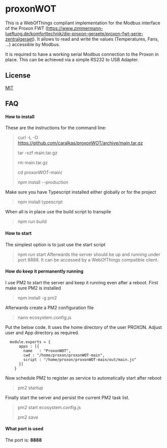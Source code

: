 # proxonWOT
This is a WebOfThings compliant implementation for the Modbus interface of the Proxon FWT (https://www.zimmermann-lueftung.de/komforttechnik/die-proxon-geraete/proxon-fwt-serie-zentralgeraet). It allows to read and write the values (Temperatures, Fans, ...) accessible by Modbus.

It is required to have a working serial Modbus connection to the Proxon in place. This can be achieved via a simple RS232 to USB Adapter.

## License

[MIT](https://choosealicense.com/licenses/mit/)


## FAQ

#### How to install
These are the instructions for the command line:
> curl -L -O https://github.com/caralkas/proxonWOT/archive/main.tar.gz
> 
> tar -xzf main.tar.gz
> 
> rm main.tar.gz
> 
> cd proxonWOT-main/
> 
> npm install --production

Make sure you have Typescript installed either globally or for the project
> npm install typescript

When all is in place use the build script to transpile
> npm run build

#### How to start
The simplest option is to just use the start script
>npm run start
Afterwards the server should be up and running under port 8888. It can be accessed by a WebOfThings compatible client.

#### How do keep it permanently running
I use PM2 to start the server and keep it running even after a reboot.
First make sure PM2 is installed 
> npm install -g pm2

Afterwards create a PM2 configuration file
> nano ecosystem.config.js

Put the below code. It uses the home directory of the user PROXON. Adjust user and App directory as required.
```
  module.exports = {
	  apps : [{
		name   : "ProxonWOT",
		cwd : "/home/proxon/proxonWOT-main",
		script : "/home/proxon/proxonWOT-main/out/main.js"
	  }]
	}
```
Now schedule PM2 to register as service to automatically start after reboot
> pm2 startup

Finally start the server and persist the current PM2 task list.
> pm2 start ecosystem.config.js
> 
> pm2 save

#### What port is used
The port is: **8888**
    
